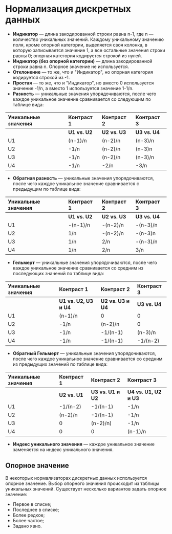 # Нормализация дискретных данных

* **Индикатор** — длина закодированной строки равна n-1, где n — количество уникальных значений. Каждому уникальному значению поля, кроме опорной категории, выделяется своя колонка, в которую записывается значение 1, а все остальные значения строки равны 0; опорная категория кодируется строкой из нулей.
* **Индикатор (без опорной категории)** — длина закодированной строки равна n. Опорное значение не используется.
* **Отклонение** — то же, что и "Индикатор", но опорная категория кодируется строкой из -1.
* **Простая** — то же, что и "Индикатор", но вместо 0 используется значение -1/n, а вместо 1 используется значение 1-1/n.
* **Разность** — уникальные значения упорядочиваются, после чего каждое уникальное значение сравнивается со следующим по таблице вида:

| Уникальные значения | Контраст 1 | Контраст 2 | Контраст 3 |
| :--------------------- | :------------ | :------------ | :------------ |
|  | **U1 vs. U2** | **U2 vs. U3** | **U3 vs. U4** |
| U1 | (n-1)/n | (n-2)/n | (n-3)/n |
| U2 | -1/n | (n-2)/n | (n-3)n |
| U3 | -1/n | (n-2)/n | (n-3)/n |
| U4 | -1/n | -2/n | -3/n |

* **Обратная разность** — уникальные значения упорядочиваются, после чего каждое уникальное значение сравнивается с предыдущим по таблице вида:

| Уникальные значения | Контраст 1 | Контраст 2 | Контраст 3 |
| :--------------------- | :------------ | :------------ | :------------ |
|  | **U1 vs. U2** | **U2 vs. U3** | **U3 vs. U4** |
| U1 | -(n-1)/n | -(n-2)/n | -(n-3)/n |
| U2 | 1/n | -(n-2)/n | -(n-3)n |
| U3 | 1/n | 2/n | -(n-3)/n |
| U4 | 1/n | 2/n | 3/n |

* **Гельмерт** — уникальные значения упорядочиваются, после чего каждое уникальное значение сравнивается со средним из последующих значений по таблице вида:

| Уникальные значения | Контраст 1 | Контраст 2 | Контраст 3 |
| :--------------------- | :------------ | :------------ | :------------ |
|  | **U1 vs. U2, U3 и U4** | **U2 vs. U3 и U4** | **U3 vs. U4** |
| U1 | (n-1)/n | 0 | 0 |
| U2 | -1/n | (n-2)/n | 0 |
| U3 | -1/n | -1/(n-1) | (n-3)/n |
| U4 | -1/n | -1/(n-1) | -1/(n-2) |

* **Обратный Гельмерт** — уникальные значения упорядочиваются, после чего каждое уникальное значение сравнивается со средним из предыдущих значений по таблице вида:

| Уникальные значения | Контраст 1 | Контраст 2 | Контраст 3 |
| :--------------------- | :------------ | :------------ | :------------ |
|  | **U2 vs. U1** | **U3 vs. U1 и U2** | **U4 vs. U1, U2 и U3** |
| U1 | -1/(n-2) | -1/(n-1) | -1/n |
| U2 | (n-2)/n | -1/(n-1) | -1/n |
| U3 | 0 | (n-2)/n) | -1/n |
| U4 | 0 | 0 | (n-1)/n |

* **Индекс уникального значения** — каждое уникальное значение заменяется на индекс уникального значения.

## Опорное значение

В некоторых нормализаторах дискретных данных используется опорное значение. Выбор опорного значения происходит из таблицы уникальных значений. Существует несколько вариантов задать опорное значение:

* Первое в списке;
* Последнее в списке;
* Более редкое;
* Более частое;
* Задано явно.